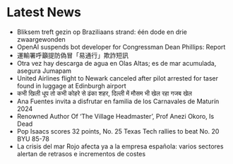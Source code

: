 # Latest News
-  Bliksem treft gezin op Braziliaans strand: één dode en drie zwaargewonden
-  OpenAI suspends bot developer for Congressman Dean Phillips: Report
-  運輸署呼籲提防偽冒「易通行」欺詐短訊
-  Otra vez hay descarga de agua en Olas Altas; es de mar acumulada, asegura Jumapam
-  United Airlines flight to Newark canceled after pilot arrested for taser found in luggage at Edinburgh airport
-  कभी खिली धूप तो कभी कोहरे से ढंका शहर, दिल्ली में मौसम भी खेल रहा गजब खेल
-  Ana Fuentes invita a disfrutar en familia de los Carnavales de Maturín 2024
-  Renowned Author Of ‘The Village Headmaster’, Prof Anezi Okoro, Is Dead
-  Pop Isaacs scores 32 points, No. 25 Texas Tech rallies to beat No. 20 BYU 85-78
-  La crisis del mar Rojo afecta ya a la empresa española: varios sectores alertan de retrasos e incrementos de costes

